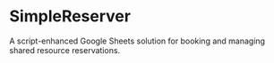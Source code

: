 # SimpleReserver
A script-enhanced Google Sheets solution for booking and managing shared resource reservations.
